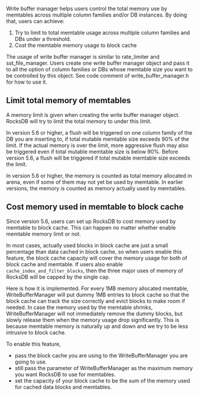 Write buffer manager helps users control the total memory use by memtables across multiple column families and/or DB instances. By doing that, users can achieve:

1. Try to limit to total memtable usage across multiple column families and DBs under a threshold.
2. Cost the memtable memory usage to block cache

The usage of write buffer manager is similar to rate_limiter and sst_file_manager. Users create one write buffer manager object and pass it to all the option of column families or DBs whose memtable size you want to be controlled by this object. See code comment of write_buffer_manager.h for how to use it.

## Limit total memory of memtables
A memory limit is given when creating the write buffer manager object. RocksDB will try to limit the total memory to under this limit.

In version 5.6 or higher, a flush will be triggered on one column family of the DB you are inserting to, if total mutable memtable size exceeds 90% of the limit. If the actual memory is over the limit, more aggressive flush may also be triggered even if total mutable memtable size is below 90%. Before version 5.6, a flush will be triggered if total mutable memtable size exceeds the limit.

In version 5.6 or higher, the memory is counted as total memory allocated in arena, even if some of them may not yet be used by memtable.  In earlier versions, the memory is counted as memory actually used by memtables.

## Cost memory used in memtable to block cache

Since version 5.6, users can set up RocksDB to cost memory used by memtable to block cache. This can happen no matter whether enable memtable memory limit or not.

In most cases, actually used blocks in block cache are just a small percentage than data cached in block cache, so when users enable this feature, the block cache capacity will cover the memory usage for both of block cache and memtable. If users also enable `cache_index_and_filter_blocks`, then the three major uses of memory of RocksDB will be capped by the single cap.

Here is how it is implemented. For every 1MB memory allocated memtable, WriteBufferManager will put dummy 1MB entries to block cache so that the block cache can track the size correctly and evict blocks to make room if needed. In case the memory used by the memtable shrinks, WriteBufferManager will not immediately remove the dummy blocks, but slowly release them when the memory usage drop significantly. This is because memtable memory is naturally up and down and we try to be less intrusive to block cache.

To enable this feature,
* pass the block cache you are using to the WriteBufferManager you are going to use.
* still pass the parameter of WriteBufferManager as the maximum memory you want RocksDB to use for memtables.
* set the capacity of your block cache to be the sum of the memory used for cached data blocks and memtables.
